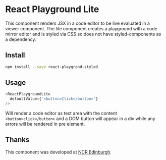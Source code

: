 # React Playground Lite

This component renders JSX in a code editor to be live evaluated in a viewer
component. The lite component creates a playground with a code mirror editor
and is styled via CSS so does not have styled-components as a dependency.

## Install

```bash
npm install --save react-playgrond-styled
```

## Usage

```javascript
<ReactPlaygroundLite
  defaultValue={'<button>Click</button>'}
/>
```

Will render a code editor as text area with the content `<button>click</button>`
and a DOM button will appear in a div while any errors will be rendered in pre
element.

## Thanks

This component was developed at [NCR Edinburgh](http://ncrediburgh.com).
